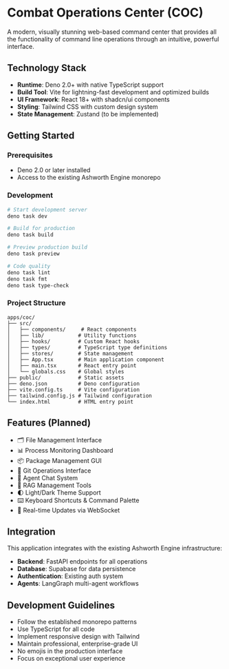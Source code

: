 # Combat Operations Center (COC)

A modern, visually stunning web-based command center that provides all the functionality of command line operations through an intuitive, powerful interface.

## Technology Stack

- **Runtime**: Deno 2.0+ with native TypeScript support
- **Build Tool**: Vite for lightning-fast development and optimized builds
- **UI Framework**: React 18+ with shadcn/ui components
- **Styling**: Tailwind CSS with custom design system
- **State Management**: Zustand (to be implemented)

## Getting Started

### Prerequisites

- Deno 2.0 or later installed
- Access to the existing Ashworth Engine monorepo

### Development

```bash
# Start development server
deno task dev

# Build for production
deno task build

# Preview production build
deno task preview

# Code quality
deno task lint
deno task fmt
deno task type-check
```

### Project Structure

```
apps/coc/
├── src/
│   ├── components/     # React components
│   ├── lib/           # Utility functions
│   ├── hooks/         # Custom React hooks
│   ├── types/         # TypeScript type definitions
│   ├── stores/        # State management
│   ├── App.tsx        # Main application component
│   ├── main.tsx       # React entry point
│   └── globals.css    # Global styles
├── public/            # Static assets
├── deno.json          # Deno configuration
├── vite.config.ts     # Vite configuration
├── tailwind.config.js # Tailwind configuration
└── index.html         # HTML entry point
```

## Features (Planned)

- 🗂️ File Management Interface
- 📊 Process Monitoring Dashboard  
- 📦 Package Management GUI
- 🔄 Git Operations Interface
- 🤖 Agent Chat System
- 🧠 RAG Management Tools
- 🌓 Light/Dark Theme Support
- ⌨️ Keyboard Shortcuts & Command Palette
- 🔄 Real-time Updates via WebSocket

## Integration

This application integrates with the existing Ashworth Engine infrastructure:

- **Backend**: FastAPI endpoints for all operations
- **Database**: Supabase for data persistence
- **Authentication**: Existing auth system
- **Agents**: LangGraph multi-agent workflows

## Development Guidelines

- Follow the established monorepo patterns
- Use TypeScript for all code
- Implement responsive design with Tailwind
- Maintain professional, enterprise-grade UI
- No emojis in the production interface
- Focus on exceptional user experience